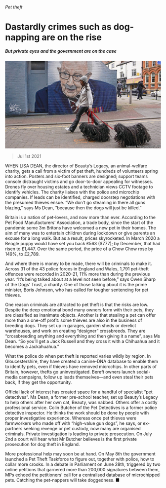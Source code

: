 ###### Pet theft

# Dastardly crimes such as dog-napping are on the rise 

##### But private eyes and the government are on the case 

![image](images/20210703_BRP502.jpg) 

> Jul 1st 2021 

WHEN LISA DEAN, the director of Beauty’s Legacy, an animal-welfare charity, gets a call from a victim of pet theft, hundreds of volunteers spring into action. Posters and six-foot banners are designed; support teams console distraught victims and go door-to-door appealing for witnesses. Drones fly over housing estates and a technician views CCTV footage to identify vehicles. The charity liaises with the police and microchip companies. If leads can be identified, charged doorstep negotiations with the presumed thieves ensue. “We don’t go steaming in there all guns blazing,” says Ms Dean, “because then the dogs will just be killed.”

Britain is a nation of pet-lovers, and now more than ever. According to the Pet Food Manufacturers’ Association, a trade body, since the start of the pandemic some 3m Britons have welcomed a new pet in their homes. The aim of many was to entertain children during lockdown or give parents an excuse for a long walk. But as a result, prices skyrocketed. In March 2020 a Beagle puppy would have set you back £563 ($777); by December, that had risen to £1,447. Over the same period, the price of a Chow Chow rose by 149%, to £2,789.


And where there is money to be made, there will be criminals to make it. Across 31 of the 43 police forces in England and Wales, 1,791 pet-theft offences were recorded in 2020-21, 11% more than during the previous year. “It’s being talked about at a level not seen before,” says Owen Sharp of the Dogs’ Trust, a charity. One of those talking about it is the prime minister, Boris Johnson, who has called for tougher sentencing for pet thieves.

One reason criminals are attracted to pet theft is that the risks are low. Despite the deep emotional bond many owners form with their pets, they are classified as inanimate objects. Another is that stealing a pet can offer more than a one-off profit: some thieves are also in the business of breeding dogs. They set up in garages, garden sheds or derelict warehouses, and work on creating “designer” crossbreeds. They are “crossbreeding anything and everything and then giving it a name”, says Ms Dean. “So you’ll get a Jack Russell and they cross it with a Chihuahua and it becomes a Jackahuahua.”

What the police do when pet theft is reported varies wildly by region. In Gloucestershire, they have created a canine-DNA database to enable them to identify pets, even if thieves have removed microchips. In other parts of Britain, however, thefts go uninvestigated. Bereft owners launch social-media campaigns, follow up leads themselves—and even steal their pets back, if they get the opportunity.

Official lack of interest has created space for a handful of specialist “pet detectives”. Ms Dean, a former pre-school teacher, set up Beauty’s Legacy to help others after her own cat, Beauty, was nabbed. Others offer a costly professional service. Colin Butcher of the Pet Detectives is a former police detective inspector. He thinks the work should be done by people with proper investigative experience. Whereas once pet thieves were farmworkers who made off with “high-value gun dogs”, he says, or ex-partners seeking revenge or pet custody, now many are organised criminals. Private investigation is leading to private prosecution. On July 2nd a court will hear what Mr Butcher believes is the first private prosecution for dog theft in England.

More professional help may soon be at hand. On May 8th the government launched a Pet Theft Taskforce to figure out, together with police, how to collar more crooks. In a debate in Parliament on June 28th, triggered by two online petitions that garnered more than 200,000 signatures between them, MPs echoed the petitioners’ call for a centralised database of microchipped pets. Catching the pet-nappers will take doggedness. ■

